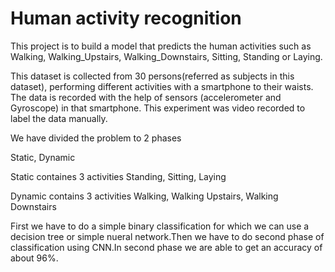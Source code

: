 # Human activity recognition
 
 
 This project is to build a model that predicts the human activities such as Walking, Walking_Upstairs, Walking_Downstairs, Sitting, Standing or Laying.

This dataset is collected from 30 persons(referred as subjects in this dataset), performing different activities with a smartphone to their waists. The data is recorded with the help of sensors (accelerometer and Gyroscope) in that smartphone. This experiment was video recorded to label the data manually.


We have divided the problem to 2 phases

Static,
Dynamic

Static containes 3 activities
Standing,
Sitting,
Laying


Dynamic contains 3 activities
Walking,
Walking Upstairs,
Walking Downstairs


First we have to do a simple binary classification for which we can use a decision tree or simple nueral network.Then we have to do second phase of classification using CNN.In second phase we are able to get an accuracy of about 96%.


